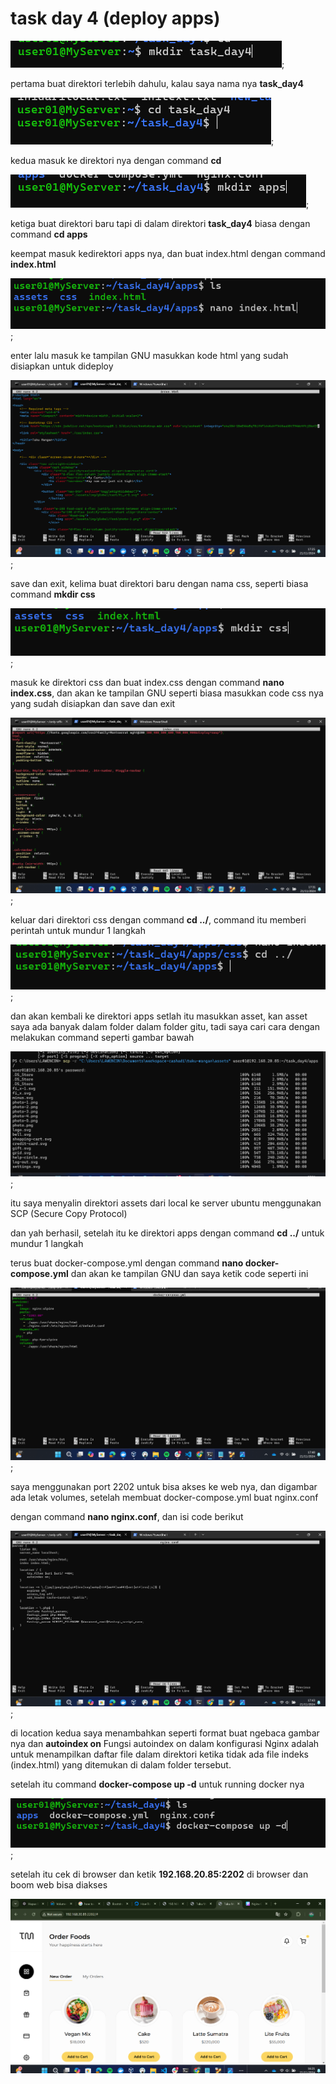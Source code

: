 # task day 4 (deploy apps)

![buat direktori baru](/readme-md-day4/images/mkdir.png);

pertama buat direktori terlebih dahulu, kalau saya nama nya **task_day4**

![cd](/readme-md-day4/images/cd.png);

kedua masuk ke direktori nya dengan command **cd**

![cd](/readme-md-day4/images/mkdir-apps.png);

ketiga buat direktori baru tapi di dalam direktori **task_day4** biasa dengan command **cd apps**

keempat masuk kedirektori apps nya, dan buat index.html dengan command **index.html** 

![nano](/readme-md-day4/images/index-html.png);

enter lalu masuk ke tampilan GNU masukkan kode html yang sudah disiapkan untuk dideploy

![nano](/readme-md-day4/images/html-code.png);

save dan exit, kelima buat direktori baru dengan nama css, seperti biasa command **mkdir css** 

![nano](/readme-md-day4/images/css.png);

masuk ke direktori css dan buat index.css dengan command **nano index.css**, dan akan ke tampilan GNU seperti biasa masukkan code css nya yang sudah disiapkan dan save dan exit 

![nano](/readme-md-day4/images/gnu-css.png);

keluar dari direktori css dengan command **cd ../**, command itu memberi perintah untuk mundur 1 langkah 

![nano](/readme-md-day4/images/kembali-apps.png);

dan akan kembali ke direktori apps setlah itu masukkan asset, kan asset saya ada banyak dalam folder dalam folder gitu, tadi saya cari cara dengan melakukan command seperti gambar bawah

![nano](/readme-md-day4/images/scp.png);

itu saya menyalin direktori assets dari local ke server ubuntu menggunakan SCP (Secure Copy Protocol)

dan yah berhasil, setelah itu ke direktori apps dengan command **cd ../** untuk mundur 1 langkah

terus buat docker-compose.yml dengan command **nano docker-compose.yml** dan akan ke tampilan GNU dan saya ketik code seperti ini

![nano](/readme-md-day4/images/docker-compose-apps.png);

saya menggunakan port 2202 untuk bisa akses ke web nya, dan digambar ada letak volumes, setelah membuat docker-compose.yml buat nginx.conf

dengan command **nano nginx.conf**, dan isi code berikut

![nano](/readme-md-day4/images/conf-apps.png);

di location kedua saya menambahkan seperti format buat ngebaca gambar nya dan **autoindex on** 
Fungsi autoindex on dalam konfigurasi Nginx adalah untuk menampilkan daftar file dalam direktori ketika tidak ada file indeks (index.html) yang ditemukan di dalam folder tersebut.

setelah itu command **docker-compose up -d** untuk running docker nya 

![nano](/readme-md-day4/images/up.png);

setelah itu cek di browser dan ketik **192.168.20.85:2202** di browser dan boom web bisa diakses

![nano](/readme-md-day4/images/web.png)





